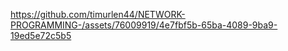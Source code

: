 


https://github.com/timurlen44/NETWORK-PROGRAMMING-/assets/76009919/4e7fbf5b-65ba-4089-9ba9-19ed5e72c5b5

